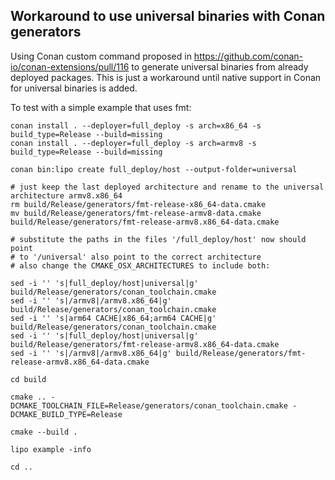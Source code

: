 ## Workaround to use universal binaries with Conan generators

Using Conan custom command proposed in
https://github.com/conan-io/conan-extensions/pull/116 to generate universal binaries from
already deployed packages. This is just a workaround until native support in Conan for
universal binaries is added.

To test with a simple example that uses fmt:

```
conan install . --deployer=full_deploy -s arch=x86_64 -s build_type=Release --build=missing
conan install . --deployer=full_deploy -s arch=armv8 -s build_type=Release --build=missing

conan bin:lipo create full_deploy/host --output-folder=universal

# just keep the last deployed architecture and rename to the universal architecture armv8.x86_64
rm build/Release/generators/fmt-release-x86_64-data.cmake
mv build/Release/generators/fmt-release-armv8-data.cmake build/Release/generators/fmt-release-armv8.x86_64-data.cmake

# substitute the paths in the files '/full_deploy/host' now should point 
# to '/universal' also point to the correct architecture
# also change the CMAKE_OSX_ARCHITECTURES to include both:

sed -i '' 's|full_deploy/host|universal|g' build/Release/generators/conan_toolchain.cmake
sed -i '' 's|/armv8|/armv8.x86_64|g' build/Release/generators/conan_toolchain.cmake
sed -i '' 's|arm64 CACHE|x86_64;arm64 CACHE|g' build/Release/generators/conan_toolchain.cmake
sed -i '' 's|full_deploy/host|universal|g' build/Release/generators/fmt-release-armv8.x86_64-data.cmake
sed -i '' 's|/armv8|/armv8.x86_64|g' build/Release/generators/fmt-release-armv8.x86_64-data.cmake

cd build

cmake .. -DCMAKE_TOOLCHAIN_FILE=Release/generators/conan_toolchain.cmake -DCMAKE_BUILD_TYPE=Release

cmake --build .  

lipo example -info

cd ..
```
